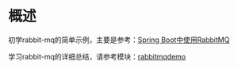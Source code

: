 # 概述
初学rabbit-mq的简单示例，主要是参考：[Spring Boot中使用RabbitMQ](http://blog.didispace.com/spring-boot-rabbitmq/)   

学习rabbit-mq的详细总结，请参考模块：[rabbitmqdemo](https://github.com/ssslinppp/SpringBootStudy/tree/master/rabbitmqdemo)
